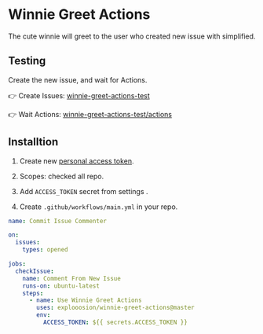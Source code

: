 # Winnie Greet Actions

The cute winnie will greet to the user who created new issue with simplified.

## Testing

Create the new issue, and wait for Actions.

👉 Create Issues: [winnie-greet-actions-test](https://github.com/explooosion/winnie-greet-actions-test/issues)

👉 Wait Actions: [winnie-greet-actions-test/actions](https://github.com/explooosion/winnie-greet-actions-test/actions)

## Installtion

1. Create new [personal access token](https://github.com/settings/tokens).

2. Scopes: checked all repo.

3. Add `ACCESS_TOKEN` secret from settings .

2. Create `.github/workflows/main.yml` in your repo.

```yml
name: Commit Issue Commenter

on: 
  issues:
    types: opened

jobs:
  checkIssue:
    name: Comment From New Issue
    runs-on: ubuntu-latest
    steps:
      - name: Use Winnie Greet Actions
        uses: explooosion/winnie-greet-actions@master
        env:
          ACCESS_TOKEN: ${{ secrets.ACCESS_TOKEN }}
```
